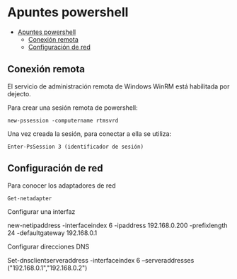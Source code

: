 # Apuntes powershell

- [Apuntes powershell](#apuntes-powershell)
  - [Conexión remota](#conexi%C3%B3n-remota)
  - [Configuración de red](#configuraci%C3%B3n-de-red)

## Conexión remota

El servicio de administración remota de Windows WinRM está
habilitada por dejecto.

Para crear una sesión remota de powershell:

    new-pssession -computername rtmsvrd

Una vez creada la sesión, para conectar a ella se utiliza:

    Enter-PsSession 3 (identificador de sesión)

## Configuración de red

Para conocer los adaptadores de red

```poweshell
Get-netadapter
```

Configurar una interfaz

new-netipaddress -interfaceindex 6 -ipaddress 192.168.0.200
-prefixlength 24 -defaultgateway 192.168.0.1

Configurar direcciones DNS

Set-dnsclientserveraddress -interfaceindex 6 –serveraddresses
("192.168.0.1","192.168.0.2")

